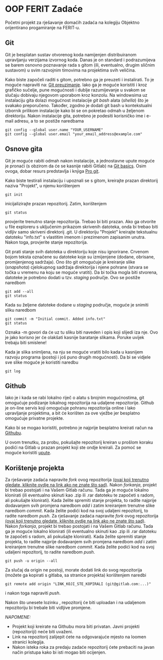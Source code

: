 # OOP FERIT Zadaće

Početni projekt za rješavanje domaćih zadaća na kolegiju Objektno orijentirano progamiranje na FERIT-u.

## Git

Git je besplatan sustav otvorenog koda namijenjen distribuiranom upravljanju verzijama izvornog koda. Danas je on standard i podrazumijeva se barem osnovno poznavanje rada s gitom (ili, eventualno, drugim sličnim sustavom) u svim razvojnim timovima na projektima svih veličina. 

Kako biste započeli raditi s gitom, potrebno ga je preuzeti i instalirati. To je moguće napraviti na: [Git preuzimanje](https://www.git-scm.com). Iako ga je moguće koristiti i kroz grafičko sučelje, pune mogućnosti i dublje razumijevanje u svakom se slučaju dobivaju njegovom uporabom kroz konzolu. Na windowsima uz instalaciju gita dolazi mogućnost instalacije _git bash_ alata (_shella_) što je svakako preporučeno. Također, zgodno je dodati git bash u kontekstualni izbornik prilikom instalacije kako bi se on pokretao odmah u željenom direktoriju. Nakon instalacije gita, potrebno je podesiti korisničko ime i e-mail adresu, a to se postiže naredbama
```
git config --global user.name "YOUR_USERNAME"
git config --global user.email "your_email_address@example.com"
```

## Osnove gita

Git je moguće rabiti odmah nakon instalacije, a jednostavne upute moguće je pronaći (s obzirom da će se kasnije rabiti Gitlab) na [Git basics](https://docs.gitlab.com/ee/gitlab-basics/). Osim ovoga, dobar resurs predstavlja i knjiga [Pro git](https://git-scm.com/book/en/v2).

Kako biste testirali instalaciju i upoznali se s gitom, kreirajte prazan direktorij naziva "Projekt", u njemu korištenjem 
```
git init
```
inicijalizirajte prazan repozitorij. Zatim, korištenjem
```
git status
```
provjerite trenutno stanje repozitorija. Trebao bi biti prazan. Ako ga otvorite u file exploreru s uključenim prikazom skrivenih datoteka, onda bi trebao biti vidljiv samo skriveni direktorij .git. U direktoriju "Projekt" kreirajte tekstualnu datoteku "info.txt" s vlastitim imenom i prezimenom zapisanim unutra. Nakon toga, provjerite stanje repozitorija.

Git prati stanje svih datoteka u direktoriju koje nisu ignorirane. Crvenom bojom teksta označene su datoteke koje su izmijenjene (dodane, obrisane, promijenjenog sadržaja). Ono što git omogućuje je kreiranje slike (_snapshota_) cjelokupnog sadržaja direktorija i njene pohrane (stvara se točka u vremenu na koju se moguće vratiti). Da bi točka mogla biti stvorena, datoteke je potrebno dodati u tzv. _staging_ područje. Ovo se postiže naredbom
```
git add --all
git status
```

Kada su željene datoteke dodane u _staging_ područje, moguće je snimiti sliku naredbom 

```
git commit -m "Initial commit. Added info.txt"
git status
```

Oznaka -m govori da će uz tu sliku biti naveden i opis koji slijedi iza nje. Ovo je jako korisno jer će olakšati kasnije baratanje slikama. Poruke uvijek trebaju biti smislene!

Kada je slika snimljena, na nju se moguće vratiti bilo kada u kasnijem razvoju programa (postoji i još puno drugih mogućnosti). Da bi se vidjele sve slike moguće je koristiti naredbu

```
git log
```


## Github

Iako je i kada se rabi lokalno riječ o alatu s brojnim mogućnostima, git omogućuje podizanje lokalnog repozitorija na udaljene repozitorije. Github je on-line servis koji omogućuje pohranu repozitorija online i lako upravljanje projektima, a bit će korišten za ove vježbe jer besplatno omogućuje privatne projekte.

Kako bi se mogao koristiti, potrebno je najprije besplatno kreirati račun na [Githubu](www.github.com). 

U ovom trenutku, za probu, pokušajte repozitorij kreiran u prošlom koraku podići na Gitlab u prazan projekt koji ste ondje kreirali. Za pomoć se moguće koristiti [upute](https://www.techrepublic.com/article/how-to-push-a-new-project-to-github/).

## Korištenje projekta

Za rješavanje zadaća napravite _fork_ ovog repozitorija [(ovaj koji trenutno gledate, kliknite ovdje na link ako ne znate što sad)](https://github.com/zoricbruno/oop_ferit_zadace). Nakon _forkanja_, projekt bi trebao postojati i na Vašem Gitlab računu. Tada ga je moguće lokalno klonirati (ili eventualno skinuti kao .zip ili .rar datoteku te započeti s radom, ali pokušajte klonirati). Kada želite spremiti stanje projekta, to radite najprije dodavanjem svih promjena naredbom _add_ i zatim kreiranjem trenutne slike naredbom _commit_. Kada želite podići kod na svoj udaljeni repozitorij, to radite naredbom _push_. 
Za rješavanje zadaća napravite _fork_ ovog repozitorija [(ovaj koji trenutno gledate, kliknite ovdje na link ako ne znate što sad)](https://github.com/zoricbruno/oop_ferit_zadace). Nakon _forkanja_, projekt bi trebao postojati i na Vašem Gitlab računu. Tada ga je moguće lokalno klonirati (ili eventualno skinuti kao .zip ili .rar datoteku te započeti s radom, ali pokušajte klonirati). Kada želite spremiti stanje projekta, to radite najprije dodavanjem svih promjena naredbom _add_ i zatim kreiranjem trenutne slike naredbom _commit_. Kada želite podići kod na svoj udaljeni repozitorij, to radite naredbom _push_. 

```
git push -u origin --all
```
Za slučaj da origin ne postoji, morate dodati link do svog repozitorija (možete ga kopirati s gitlaba, sa stranice projekta) korištenjem naredbi
```
git remote add origin "LINK_KOJI_STE_KOPIRALI (git@gitlab.com:...)"
```
i nakon toga napraviti _push_.

Nakon što unesete lozinku , repozitorij će biti uploadan i na udaljenom repozitoriju bi trebale biti vidljive promjene.

*NAPOMENE:*
* Projekt koji kreirate na Githubu mora biti privatan. Javni projekti (repozitoriji) neće biti uvaženi. 
* Link na repozitorij zalijepit ćete na odgovarajuće mjesto na loomen stranici kolegija.
* Nakon isteka roka za predaju zadaće repozitorij ćete prebaciti na javan način pristupa kako bi isti mogao biti ocijenjen.

